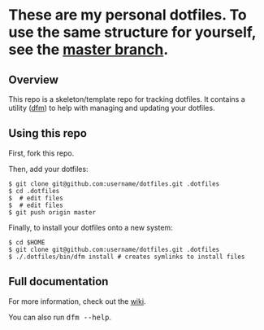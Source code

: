 These are my personal dotfiles.  To use the same structure for yourself, see
the [master branch](http://github.com/justone/dotfiles).
=======
## Overview

This repo is a skeleton/template repo for tracking dotfiles.  It contains
a utility ([dfm](https://github.com/justone/dfm)) to help with managing and
updating your dotfiles.

## Using this repo

First, fork this repo.

Then, add your dotfiles:

    $ git clone git@github.com:username/dotfiles.git .dotfiles
    $ cd .dotfiles
    $  # edit files
    $  # edit files
    $ git push origin master

Finally, to install your dotfiles onto a new system:

    $ cd $HOME
    $ git clone git@github.com:username/dotfiles.git .dotfiles
    $ ./.dotfiles/bin/dfm install # creates symlinks to install files

## Full documentation

For more information, check out the [wiki](http://github.com/justone/dotfiles/wiki).

You can also run <tt>dfm --help</tt>.
